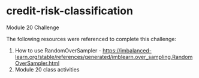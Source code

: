 # credit-risk-classification
Module 20 Challenge

The following resources were referenced to complete this challenge:
1. How to use RandomOverSampler - https://imbalanced-learn.org/stable/references/generated/imblearn.over_sampling.RandomOverSampler.html
2. Module 20 class activities
